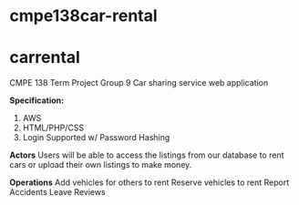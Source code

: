 # cmpe138car-rental

# carrental
CMPE 138 Term Project Group 9
Car sharing service web application

**Specification:**
1. AWS
2. HTML/PHP/CSS
3. Login Supported w/ Password Hashing

**Actors**
Users will be able to access the listings from our database to rent cars or upload their own listings to make money. 

**Operations**
Add vehicles for others to rent
Reserve vehicles to rent
Report Accidents
Leave Reviews

